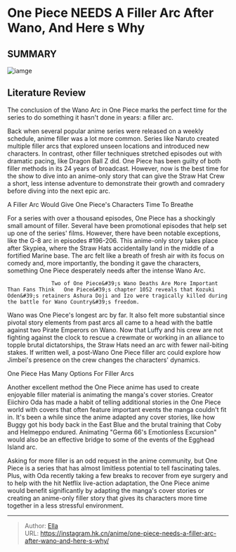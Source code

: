 # One Piece NEEDS A Filler Arc After Wano, And Here s Why


## SUMMARY 

![iamge](https://static1.srcdn.com/wordpress/wp-content/uploads/2023/10/luffy-in-one-piece-s-g-8-arc.jpg)

## Literature Review

The conclusion of the Wano Arc in One Piece marks the perfect time for the series to do something it hasn&#39;t done in years: a filler arc.





Back when several popular anime series were released on a weekly schedule, anime filler was a lot more common. Series like Naruto created multiple filler arcs that explored unseen locations and introduced new characters. In contrast, other filler techniques stretched episodes out with dramatic pacing, like Dragon Ball Z did. One Piece has been guilty of both filler methods in its 24 years of broadcast. However, now is the best time for the show to dive into an anime-only story that can give the Straw Hat Crew a short, less intense adventure to demonstrate their growth and comradery before diving into the next epic arc.





 A Filler Arc Would Give One Piece&#39;s Characters Time To Breathe 
          

For a series with over a thousand episodes, One Piece has a shockingly small amount of filler. Several have been promotional episodes that help set up one of the series&#39; films. However, there have been notable exceptions, like the G-8 arc in episodes #196-206. This anime-only story takes place after Skypiea, where the Straw Hats accidentally land in the middle of a fortified Marine base. The arc felt like a breath of fresh air with its focus on comedy and, more importantly, the bonding it gave the characters, something One Piece desperately needs after the intense Wano Arc.

                  Two of One Piece&#39;s Wano Deaths Are More Important Than Fans Think   One Piece&#39;s chapter 1052 reveals that Kozuki Oden&#39;s retainers Ashura Doji and Izo were tragically killed during the battle for Wano Country&#39;s freedom.   




Wano was One Piece&#39;s longest arc by far. It also felt more substantial since pivotal story elements from past arcs all came to a head with the battle against two Pirate Emperors on Wano. Now that Luffy and his crew are not fighting against the clock to rescue a crewmate or working in an alliance to topple brutal dictatorships, the Straw Hats need an arc with fewer nail-biting stakes. If written well, a post-Wano One Piece filler arc could explore how Jimbei&#39;s presence on the crew changes the characters&#39; dynamics.



 One Piece Has Many Options For Filler Arcs 
          

Another excellent method the One Piece anime has used to create enjoyable filler material is animating the manga&#39;s cover stories. Creator Eiichiro Oda has made a habit of telling additional stories in the One Piece world with covers that often feature important events the manga couldn&#39;t fit in. It&#39;s been a while since the anime adapted any cover stories, like how Buggy got his body back in the East Blue and the brutal training that Coby and Helmeppo endured. Animating &#34;Germa 66&#39;s Emotionless Excursion&#34; would also be an effective bridge to some of the events of the Egghead Island arc.




Asking for more filler is an odd request in the anime community, but One Piece is a series that has almost limitless potential to tell fascinating tales. Plus, with Oda recently taking a few breaks to recover from eye surgery and to help with the hit Netflix live-action adaptation, the One Piece anime would benefit significantly by adapting the manga&#39;s cover stories or creating an anime-only filler story that gives its characters more time together in a less stressful environment.



---

> Author: [Ella](https://instagram.hk.cn/)  
> URL: https://instagram.hk.cn/anime/one-piece-needs-a-filler-arc-after-wano-and-here-s-why/  

